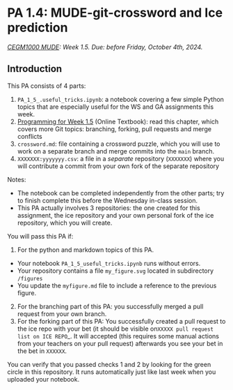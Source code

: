 # PA 1.4: MUDE-git-crossword and Ice prediction
*[CEGM1000 MUDE](http://mude.citg.tudelft.nl/): Week 1.5. Due: before Friday, October 4th, 2024.*

## Introduction

This PA consists of 4 parts:

1. `PA_1_5_.useful_tricks.ipynb`: a notebook covering a few simple Python topics that are especially useful for the WS and GA assignments this week.
2. [Programming for Week 1.5](https://mude.citg.tudelft.nl/2024/book/programming/week_1_5.html) (Online Textbook): read this chapter, which covers more Git topics: branching, forking, pull requests and merge conflicts
3. `crossword.md`: file containing a crossword puzzle, which you will use to work on a separate branch and merge commits into the `main` branch.
4. `XXXXXXX:yyyyyyy.csv`: a file in a _separate_ repository (`XXXXXXX`) where you will contribute a commit from your own fork of the separate repository

Notes:
- The notebook can be completed independently from the other parts; try to finish complete this before the Wednesday in-class session.
- This PA actually involves 3 repositories: the one created for this assignment, the ice repository and your own personal fork of the ice repository, which you will create.

You will pass this PA if:
1. For the python and markdown topics of this PA.
  - Your notebook `PA_1_5_useful_tricks.ipynb` runs without errors.
  - Your repository contains a file `my_figure.svg` located in subdirectory `/figures`
  - You update the `myfigure.md` file to include a reference to the previous figure.
2. For the branching part of this PA: you successfully merged a pull request from your own branch.
3. For the forking part of this PA: You successfully created a pull request to the ice repo with your bet (it should be visible on`XXXXX pull request list on ICE REPO`_. It will accepted (this requires some manual actions from your teachers on your pull request) afterwards you see your bet in the bet in `XXXXXX`.

You can verify that you passed checks 1 and 2 by looking for the green circle in this repository. It runs automatically just like last week when you uploaded your notebook.